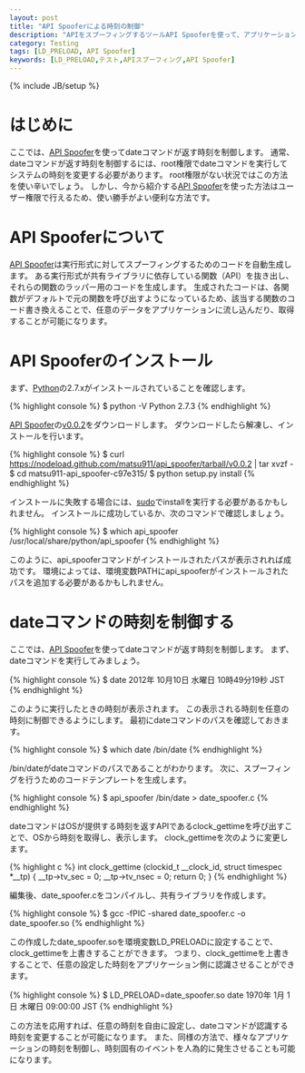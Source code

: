 ```yaml
---
layout: post
title: "API Spooferによる時刻の制御"
description: "APIをスプーフィングするツールAPI Spooferを使って、アプリケーションの時刻を制御します"
category: Testing
tags: [LD_PRELOAD, API Spoofer]
keywords: [LD_PRELOAD,テスト,APIスプーフィング,API Spoofer]
---
```

{% include JB/setup %}

# はじめに
ここでは、[API Spoofer](http://github.com/matsu911/api_spoofer)を使ってdateコマンドが返す時刻を制御します。
通常、dateコマンドが返す時刻を制御するには、root権限でdateコマンドを実行してシステムの時刻を変更する必要があります。
root権限がない状況ではこの方法を使い辛いでしょう。
しかし、今から紹介する[API Spoofer](http://github.com/matsu911/api_spoofer)を使った方法はユーザー権限で行えるため、使い勝手がよい便利な方法です。

# API Spooferについて
[API Spoofer](http://github.com/matsu911/api_spoofer)は実行形式に対してスプーフィングするためのコードを自動生成します。
ある実行形式が共有ライブラリに依存している関数（API）を抜き出し、それらの関数のラッパー用のコードを生成します。
生成されたコードは、各関数がデフォルトで元の関数を呼び出すようになっているため、該当する関数のコード書き換えることで、任意のデータをアプリケーションに流し込んだり、取得することが可能になります。

# API Spooferのインストール
まず、[Python](http://www.python.org/)の2.7.xがインストールされていることを確認します。

{% highlight console %}
$ python -V
Python 2.7.3
{% endhighlight %}

[API Spoofer](http://github.com/matsu911/api_spoofer)の[v0.0.2](https://github.com/matsu911/api_spoofer/zipball/v0.0.2)をダウンロードします。
ダウンロードしたら解凍し、インストールを行います。

{% highlight console %}
$ curl https://nodeload.github.com/matsu911/api_spoofer/tarball/v0.0.2 | tar xvzf -
$ cd matsu911-api_spoofer-c97e315/
$ python setup.py install
{% endhighlight %}

インストールに失敗する場合には、[sudo](http://linuxjm.sourceforge.jp/html/sudo/man8/sudo.8.html)でinstallを実行する必要があるかもしれません。
インストールに成功しているか、次のコマンドで確認しましょう。

{% highlight console %}
$ which api_spoofer
/usr/local/share/python/api_spoofer
{% endhighlight %}

このように、api_spooferコマンドがインストールされたパスが表示されれば成功です。
環境によっては、環境変数PATHにapi_spooferがインストールされたパスを追加する必要があるかもしれません。

# dateコマンドの時刻を制御する
ここでは、[API Spoofer](http://github.com/matsu911/api_spoofer)を使ってdateコマンドが返す時刻を制御します。
まず、dateコマンドを実行してみましょう。

{% highlight console %}
$ date
2012年 10月10日 水曜日 10時49分19秒 JST
{% endhighlight %}

このように実行したときの時刻が表示されます。
この表示される時刻を任意の時刻に制御できるようにします。
最初にdateコマンドのパスを確認しておきます。

{% highlight console %}
$ which date
/bin/date
{% endhighlight %}

/bin/dateがdateコマンドのパスであることがわかります。
次に、スプーフィングを行うためのコードテンプレートを生成します。

{% highlight console %}
$ api_spoofer /bin/date > date_spoofer.c
{% endhighlight %}

dateコマンドはOSが提供する時刻を返すAPIであるclock_gettimeを呼び出すことで、OSから時刻を取得し、表示します。
clock_gettimeを次のように変更します。

{% highlight c %}
int clock_gettime (clockid_t __clock_id, struct timespec *__tp)
{
  __tp->tv_sec  = 0;
  __tp->tv_nsec = 0;
  return 0;
}
{% endhighlight %}

編集後、date_spoofer.cをコンパイルし、共有ライブラリを作成します。

{% highlight console %}
$ gcc -fPIC -shared date_spoofer.c -o date_spoofer.so
{% endhighlight %}

この作成したdate_spoofer.soを環境変数LD_PRELOADに設定することで、clock_gettimeを上書きすることができます。
つまり、clock_gettimeを上書きすることで、任意の設定した時刻をアプリケーション側に認識させることができます。

{% highlight console %}
$ LD_PRELOAD=date_spoofer.so date
1970年  1月  1日 木曜日 09:00:00 JST
{% endhighlight %}

この方法を応用すれば、任意の時刻を自由に設定し、dateコマンドが認識する時刻を変更することが可能になります。
また、同様の方法で、様々なアプリケーションの時刻を制御し、時刻固有のイベントを人為的に発生させることも可能になります。
